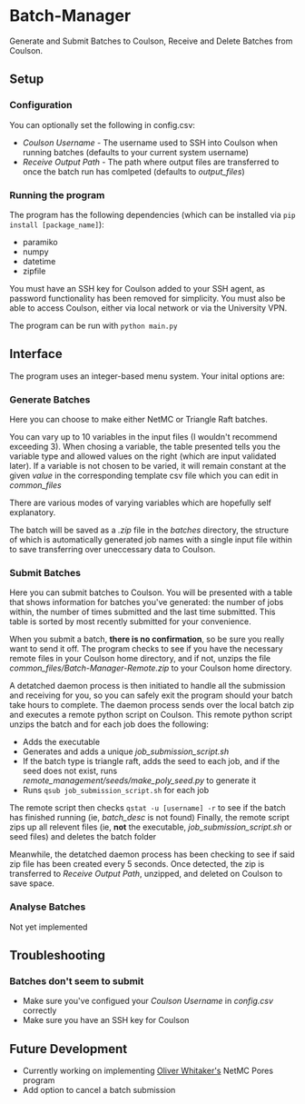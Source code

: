 # Batch-Manager
Generate and Submit Batches to Coulson, Receive and Delete Batches from Coulson.

## Setup
### Configuration
You can optionally set the following in config.csv:
* _Coulson Username_ - The username used to SSH into Coulson when running batches (defaults to your current system username)
* _Receive Output Path_ - The path where output files are transferred to once the batch run has comlpeted (defaults to _output_files_)

### Running the program
The program has the following dependencies (which can be installed via `pip install [package_name]`):
* paramiko
* numpy
* datetime
* zipfile

You must have an SSH key for Coulson added to your SSH agent, as password functionality has been removed for simplicity.
You must also be able to access Coulson, either via local network or via the University VPN.

The program can be run with `python main.py`

## Interface
The program uses an integer-based menu system. Your inital options are:
### Generate Batches
Here you can choose to make either NetMC or Triangle Raft batches.

You can vary up to 10 variables in the input files (I wouldn't recommend exceeding 3).
When chosing a variable, the table presented tells you the variable type and allowed values on the right (which are input validated later).
If a variable is not chosen to be varied, it will remain constant at the given _value_ in the corresponding template csv file which you can edit in _common_files_

There are various modes of varying variables which are hopefully self explanatory. 

The batch will be saved as a _.zip_ file in the _batches_ directory, the structure of which is automatically generated job names with a single input file within to save transferring over uneccessary data to Coulson.

### Submit Batches
Here you can submit batches to Coulson.
You will be presented with a table that shows information for batches you've generated: the number of jobs within, the number of times submitted and the last time submitted.
This table is sorted by most recently submitted for your convenience.

When you submit a batch, __there is no confirmation__, so be sure you really want to send it off. 
The program checks to see if you have the necessary remote files in your Coulson home directory, and if not, unzips the file _common_files/Batch-Manager-Remote.zip_ to your Coulson home directory.

A detatched daemon process is then initiated to handle all the submission and receiving for you, so you can safely exit the program should your batch take hours to complete.
The daemon process sends over the local batch zip and executes a remote python script on Coulson.
This remote python script unzips the batch and for each job does the following:
* Adds the executable
* Generates and adds a unique _job_submission_script.sh_
* If the batch type is triangle raft, adds the seed to each job, and if the seed does not exist, runs _remote_management/seeds/make_poly_seed.py_ to generate it
* Runs `qsub job_submission_script.sh` for each job

The remote script then checks `qstat -u [username] -r` to see if the batch has finished running (ie, _batch_desc_ is not found)
Finally, the remote script zips up all relevent files (ie, __not__ the executable, _job_submission_script.sh_ or seed files) and deletes the batch folder

Meanwhile, the detatched daemon process has been checking to see if said zip file has been created every 5 seconds.
Once detected, the zip is transferred to _Receive Output Path_, unzipped, and deleted on Coulson to save space.

### Analyse Batches
Not yet implemented

## Troubleshooting
### Batches don't seem to submit
* Make sure you've configued your _Coulson Username_ in _config.csv_ correctly
* Make sure you have an SSH key for Coulson

## Future Development
* Currently working on implementing [Oliver Whitaker's](https://github.com/oliwhitg) NetMC Pores program
* Add option to cancel a batch submission
